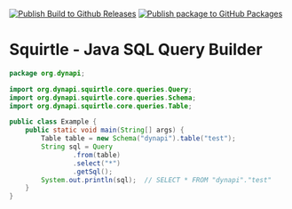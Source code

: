 [![Publish Build to Github Releases](https://github.com/DynAPI/org.dynapi.squirtle/actions/workflows/publish-release.yaml/badge.svg)](https://github.com/DynAPI/org.dynapi.squirtle/actions/workflows/publish-release.yaml)
[![Publish package to GitHub Packages](https://github.com/DynAPI/org.dynapi.squirtle/actions/workflows/publish-package.yaml/badge.svg)](https://github.com/DynAPI/org.dynapi.squirtle/actions/workflows/publish-package.yaml)
# Squirtle - Java SQL Query Builder

```java
package org.dynapi;

import org.dynapi.squirtle.core.queries.Query;
import org.dynapi.squirtle.core.queries.Schema;
import org.dynapi.squirtle.core.queries.Table;

public class Example {
    public static void main(String[] args) {
        Table table = new Schema("dynapi").table("test");
        String sql = Query
                .from(table)
                .select("*")
                .getSql();
        System.out.println(sql);  // SELECT * FROM "dynapi"."test"
    }
}
```
